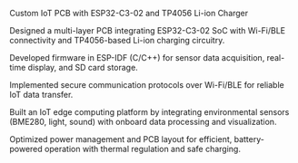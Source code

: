 Custom IoT PCB with ESP32-C3-02 and TP4056 Li-ion Charger

Designed a multi-layer PCB integrating ESP32-C3-02 SoC with Wi-Fi/BLE connectivity and TP4056-based Li-ion charging circuitry.

Developed firmware in ESP-IDF (C/C++) for sensor data acquisition, real-time display, and SD card storage.

Implemented secure communication protocols over Wi-Fi/BLE for reliable IoT data transfer.

Built an IoT edge computing platform by integrating environmental sensors (BME280, light, sound) with onboard data processing and visualization.

Optimized power management and PCB layout for efficient, battery-powered operation with thermal regulation and safe charging.
